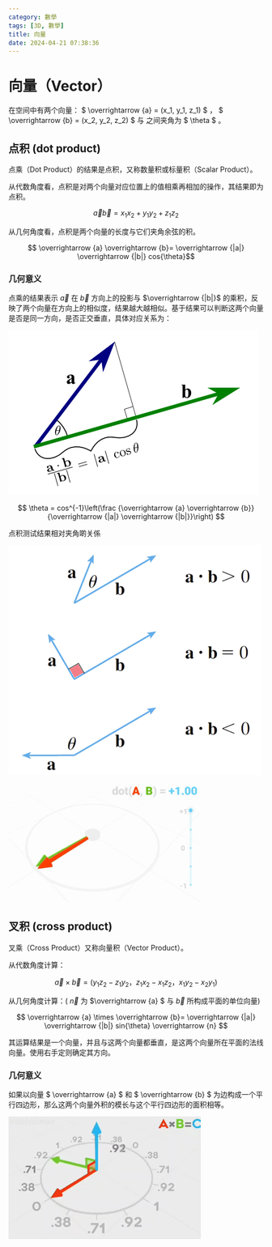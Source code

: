 ```yaml
---
category: 數學
tags: [3D, 數學]
title: 向量
date: 2024-04-21 07:38:36
---
```


<style>
  table {
    width: 100%git clone https://github.com/hkdickyko/hkdickyko.github.io
    }
  td {
    vertical-align: center;
  }
  table.inputT{
    margin: 10px;
    width: auto;
    margin-left: auto;
    margin-right: auto;
    border: none;
  }
  input{
    text-align: center;
    padding: 0px 10px;
  }
  iframe{
    width: 100%;
    display: block;
    border-style:none;
  }
</style>

# 向量（Vector）

在空间中有两个向量：
$ \overrightarrow {a} = (x_1, y_1, z_1) $ ，
$ \overrightarrow {b} = (x_2, y_2, z_2) $
 与 
之间夹角为 $ \theta $
。

## 点积 (dot product)

点乘（Dot Product）的结果是点积，又称数量积或标量积（Scalar Product）。

从代数角度看，点积是对两个向量对应位置上的值相乘再相加的操作，其结果即为点积。

$$ \overrightarrow {a} \overrightarrow {b}= x_1 x_2+ y_1 y_2 + z_1 z_2 $$

从几何角度看，点积是两个向量的长度与它们夹角余弦的积。

$$ \overrightarrow {a}  \overrightarrow {b}= \overrightarrow {|a|} \overrightarrow {|b|} cos{\theta}$$

### 几何意义

点乘的结果表示 $\overrightarrow {a}$ 在 $\overrightarrow {b}$
 方向上的投影与 $\overrightarrow {|b|}$
 的乘积，反映了两个向量在方向上的相似度，结果越大越相似。基于结果可以判断这两个向量是否是同一方向，是否正交垂直，具体对应关系为：
 
![Alt x](../assets/img/3d/dotp.png)


$$ \theta = cos^{-1}\left(\frac {\overrightarrow {a}  \overrightarrow {b}} {\overrightarrow {|a|} \overrightarrow {|b|}}\right)
$$

点积测试结果相对夹角啲关係

![Alt x](../assets/img/3d/dotr.png)

![Alt x](../assets/img/3d/dotr.gif)

## 叉积 (cross product)

叉乘（Cross Product）又称向量积（Vector Product）。


从代数角度计算：

$$ \overrightarrow {a} \times \overrightarrow {b}= (y_1 z_2- z_1 y_2， z_1 x_2 - x_1 z_2，x_1 y_2 - x_2 y_1)
$$

从几何角度计算：( $\overrightarrow {n}$
 为 $\overrightarrow {a} $ 与 $\overrightarrow {b}$ 所构成平面的单位向量)

$$ \overrightarrow {a} \times \overrightarrow {b}= \overrightarrow {|a|} \overrightarrow {|b|} sin{\theta} \overrightarrow {n} $$

其运算结果是一个向量，并且与这两个向量都垂直，是这两个向量所在平面的法线向量。使用右手定则确定其方向。

### 几何意义

如果以向量 $ \overrightarrow {a} $ 和 $ \overrightarrow {b} $ 为边构成一个平行四边形，那么这两个向量外积的模长与这个平行四边形的面积相等。

![Alt x](../assets/img/3d/crossr.gif)